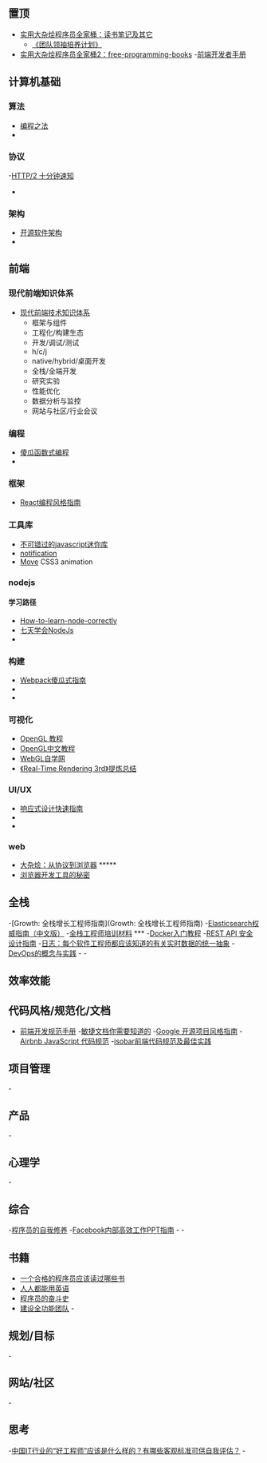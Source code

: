 ## 置顶
- [实用大杂烩程序员全家桶：读书笔记及其它](https://github.com/justjavac/free-programming-books-zh_CN#%E8%AF%BB%E4%B9%A6%E7%AC%94%E8%AE%B0%E5%8F%8A%E5%85%B6%E5%AE%83)
  - [《团队领袖培养计划》](https://leader.js.cool/#/basic/osx)
- [实用大杂烩程序员全家桶2：free-programming-books](https://github.com/EbookFoundation/free-programming-books/blob/master/free-programming-books-zh.md#%E7%89%88%E6%9C%AC%E6%8E%A7%E5%88%B6)
-[前端开发者手册](https://www.kancloud.cn/kancloud/front-end-dev-handbook/75919)

## 计算机基础
### 算法
- [编程之法](https://www.kancloud.cn/kancloud/the-art-of-programming)
- []()

### 协议
-[HTTP/2 十分钟速知](https://www.kancloud.cn/kancloud/get-to-know-http-2-in-10-minutes)
- []()

### 架构
- [开源软件架构](https://www.kancloud.cn/kancloud/open-source-architecture)
- []()

## 前端
### 现代前端知识体系
- [现代前端技术知识体系](https://shenbao.github.io/2017/06/02/frontend-system-map/)
  - 框架与组件
  - 工程化/构建生态
  - 开发/调试/测试
  - h/c/j
  - native/hybrid/桌面开发
  - 全栈/全端开发
  - 研究实验
  - 性能优化
  - 数据分析与监控
  - 网站与社区/行业会议
### 编程
- [傻瓜函数式编程](https://www.kancloud.cn/kancloud/functional-programm-for-rest)
- []()

### 框架
- [React编程风格指南](https://www.kancloud.cn/kancloud/react-style)

### 工具库
- [不可错过的javascript迷你库](http://www.ituring.com.cn/article/210470)
- [notification](https://github.com/jaredreich/notie)
- [Move](http://visionmedia.github.io/move.js) CSS3 animation

### nodejs
#### 学习路径
- [How-to-learn-node-correctly](https://github.com/i5ting/How-to-learn-node-correctly) 
- [七天学会NodeJs](https://www.kancloud.cn/kancloud/seven-days-nodejs)
- []()

### 构建
- [Webpack傻瓜式指南](https://www.kancloud.cn/kancloud/webpack)
- []()
- []()


### 可视化
- [OpenGL 教程](https://github.com/zilongshanren/opengl-tutorials)
- [OpenGL中文教程](https://www.kancloud.cn/kancloud/opengl-tutorials)
- [WebGL自学网](http://html5.iii.org.tw/course/webgl/)
- [《Real-Time Rendering 3rd》提炼总结](https://github.com/QianMo/Real-Time-Rendering-3rd-Summary-Ebook)

### UI/UX
- [响应式设计快速指南](https://www.kancloud.cn/kancloud/responsive-typography)
- []()
- []()

### web
- [大杂烩：从协议到浏览器](https://github.com/justjavac/free-programming-books-zh_CN#%E8%AE%BE%E8%AE%A1%E6%A8%A1%E5%BC%8F) *****
- [浏览器开发工具的秘密](http://jinlong.github.io/2013/08/29/devtoolsecrets/)

## 全栈
-[Growth: 全栈增长工程师指南](Growth: 全栈增长工程师指南)
-[Elasticsearch权威指南（中文版）](https://es.xiaoleilu.com/index.html)
-[全栈工程师培训材料](https://www.kancloud.cn/kancloud/jstraining) ***
-[Docker入门教程](https://www.kancloud.cn/kancloud/docker-guide)
-[REST API 安全设计指南](https://www.kancloud.cn/kancloud/rest-api-design-safety)
-[日志：每个软件工程师都应该知道的有关实时数据的统一抽象](https://www.kancloud.cn/kancloud/log-real-time-datas-unifying)
-[DevOps的概念与实践](https://www.kancloud.cn/kancloud/aws-minibook-devops2014)
-[]()
-[]()


## 效率效能

## 代码风格/规范化/文档
- [前端开发规范手册](https://www.kancloud.cn/kancloud/front-end-style-guide)
-[敏捷文档你需要知道的](https://www.kancloud.cn/kancloud/document)
-[Google 开源项目风格指南](https://www.kancloud.cn/kancloud/google-style-guide)
-[Airbnb JavaScript 代码规范](https://www.kancloud.cn/kancloud/javascript-style-guide/43119)
-[isobar前端代码规范及最佳实践](http://coderlmn.github.io/code-standards/)

## 项目管理
-[]()

## 产品
-[]()

## 心理学
-[]()

## 综合
-[程序员的自我修养](https://www.kancloud.cn/kancloud/a-programmer-prepares/78160)
-[Facebook内部高效工作PPT指南](https://www.kancloud.cn/kancloud/facebook-ppt)
-[]()
-[]()


## 书籍
- [一个合格的程序员应该读过哪些书](https://justjavac.com/other/2012/05/15/qualified-programmer-should-read-what-books.html)
- [人人都能用英语](https://www.kancloud.cn/kancloud/everyone-can-use-english)
- [程序员的奋斗史](https://www.kancloud.cn/kancloud/programmer-struggle-history)
- [建设全功能团队](https://www.kancloud.cn/kancloud/build-full-function-team-practice/content)
-[]()

## 规划/目标
-[]()

## 网站/社区
-[]()

## 思考
-[中国IT行业的“好工程师”应该是什么样的？有哪些客观标准可供自我评估？](https://www.zhihu.com/question/19560521)
-[]()





